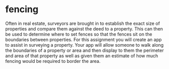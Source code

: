 # fencing
Often in real estate, surveyors are brought in to establish the exact size of properties and compare them against the deed to a property. This can then be used to determine where to set fences so that the fences sit on the boundaries between properties. For this assignment you will create an app to assist in surveying a property. Your app will allow someone to walk along the boundaries of a property or area and then display to them the perimeter and area of that property as well as given them an estimate of how much fencing would be required to border the area.
